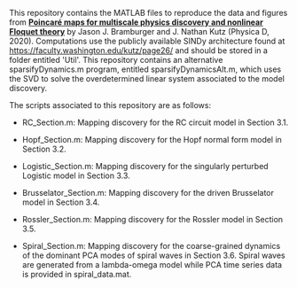 This repository contains the MATLAB files to reproduce the data and figures from [**Poincaré maps for multiscale physics discovery and nonlinear Floquet theory**](https://www.sciencedirect.com/science/article/abs/pii/S0167278919305470?via%3Dihub) by Jason J. Bramburger and J. Nathan Kutz (Physica D, 2020). Computations use the publicly available SINDy architecture found at https://faculty.washington.edu/kutz/page26/ and should be stored in a folder entitled 'Util'. This repository contains an alternative sparsifyDynamics.m program, entitled sparsifyDynamicsAlt.m, which uses the SVD to solve the overdetermined linear system associated to the model discovery.

The scripts associated to this repository are as follows:

- RC_Section.m: Mapping discovery for the RC circuit model in Section 3.1.

- Hopf_Section.m: Mapping discovery for the Hopf normal form model in Section 3.2.

- Logistic_Section.m: Mapping discovery for the singularly perturbed Logistic model in Section 3.3.

- Brusselator_Section.m: Mapping discovery for the driven Brusselator model in Section 3.4.

- Rossler_Section.m: Mapping discovery for the Rossler model in Section 3.5.

- Spiral_Section.m: Mapping discovery for the coarse-grained dynamics of the dominant PCA modes of spiral waves in Section 3.6. Spiral waves are generated from a lambda-omega model while PCA time series data is provided in spiral_data.mat.
